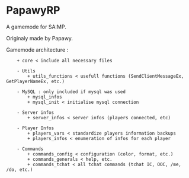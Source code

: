 # PapawyRP
A gamemode for SA:MP.

Originaly made by Papawy.

Gamemode architecture :

		+ core < include all necessary files
		
		- Utils
			+ utils_functions < usefull functions (SendClientMessageEx, GetPlayerNameEx, etc.)
		
		- MySQL : only included if mysql was used
			+ mysql_infos
			+ mysql_init < initialise mysql connection

		- Server infos
			+ server_infos < server infos (players connected, etc)

		- Player Infos
			+ players_vars < standardize players information backups
			+ players_infos < enumeration of infos for each player

		- Commands
			+ commands_config < configuration (color, format, etc.)
			+ commands_generals < help, etc.
			+ commands_tchat < all tchat commands (tchat IC, OOC, /me, /do, etc.)

